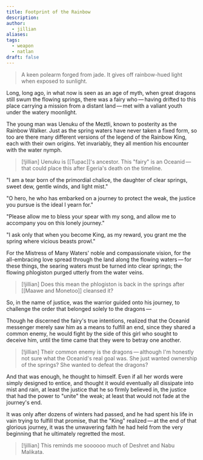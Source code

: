```yaml
---
title: Footprint of the Rainbow
description: 
author:
  - jillian
aliases: 
tags:
  - weapon
  - natlan
draft: false
---
```

>A keen polearm forged from jade. It gives off rainbow-hued light when exposed to sunlight.

Long, long ago, in what now is seen as an age of myth, when great dragons still swum the flowing springs, there was a fairy who — having drifted to this place carrying a mission from a distant land — met with a valiant youth under the watery moonlight.

The young man was Uenuku of the Meztli, known to posterity as the Rainbow Walker. Just as the spring waters have never taken a fixed form, so too are there many different versions of the legend of the Rainbow King, each with their own origins. Yet invariably, they all mention his encounter with the water nymph.

> [!jillian] 
> Uenuku is [[Tupac]]'s ancestor. This "fairy" is an Oceanid — that could place this after Egeria's death on the timeline.

"I am a tear born of the primordial chalice, the daughter of clear springs, sweet dew, gentle winds, and light mist."

"O hero, he who has embarked on a journey to protect the weak, the justice you pursue is the ideal I yearn for."

"Please allow me to bless your spear with my song, and allow me to accompany you on this lonely journey."

"I ask only that when you become King, as my reward, you grant me the spring where vicious beasts prowl."

For the Mistress of Many Waters' noble and compassionate vision, for the all-embracing love spread through the land along the flowing waters — for these things, the searing waters must be turned into clear springs; the flowing phlogiston purged utterly from the water veins.

> [!jillian]
> Does this mean the phlogiston is back in the springs after [[Maawe and Monetoo]] cleansed it?

So, in the name of justice, was the warrior guided onto his journey, to challenge the order that belonged solely to the dragons — 

Though he discerned the fairy's true intentions, realized that the Oceanid messenger merely saw him as a means to fulfill an end, since they shared a common enemy, he would fight by the side of this girl who sought to deceive him, until the time came that they were to betray one another.

> [!jillian] 
> Their common enemy is the dragons — although I'm honestly not sure what the Oceanid's real goal was. She just wanted ownership of the springs? She wanted to defeat the dragons? 

And that was enough, he thought to himself. Even if all her words were simply designed to entice, and thought it would eventually all dissipate into mist and rain, at least the justice that he so firmly believed in, the justice that had the power to "unite" the weak; at least that would not fade at the journey's end.

It was only after dozens of winters had passed, and he had spent his life in vain trying to fulfill that promise, that the "King" realized — at the end of that glorious journey, it was the unwavering faith he had held from the very beginning that he ultimately regretted the most.

> [!jillian] 
> This reminds me soooooo much of Deshret and Nabu Malikata.



